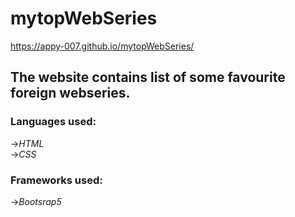 # mytopWebSeries
https://appy-007.github.io/mytopWebSeries/ <br/>
## The website contains  list of some favourite foreign webseries.<br/>
### Languages used: <br/>
->_HTML_ <br/>
->_CSS_ <br/>
### Frameworks used:
->_Bootsrap5_<br/>
